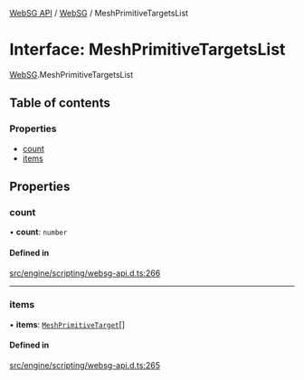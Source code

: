 [WebSG API](../README.md) / [WebSG](../modules/WebSG.md) / MeshPrimitiveTargetsList

# Interface: MeshPrimitiveTargetsList

[WebSG](../modules/WebSG.md).MeshPrimitiveTargetsList

## Table of contents

### Properties

- [count](WebSG.MeshPrimitiveTargetsList.md#count)
- [items](WebSG.MeshPrimitiveTargetsList.md#items)

## Properties

### count

• **count**: `number`

#### Defined in

[src/engine/scripting/websg-api.d.ts:266](https://github.com/thirdroom/thirdroom/blob/3d97b348/src/engine/scripting/websg-api.d.ts#L266)

___

### items

• **items**: [`MeshPrimitiveTarget`](WebSG.MeshPrimitiveTarget.md)[]

#### Defined in

[src/engine/scripting/websg-api.d.ts:265](https://github.com/thirdroom/thirdroom/blob/3d97b348/src/engine/scripting/websg-api.d.ts#L265)

